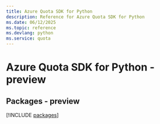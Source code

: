 ```yaml
---
title: Azure Quota SDK for Python
description: Reference for Azure Quota SDK for Python
ms.date: 06/12/2025
ms.topic: reference
ms.devlang: python
ms.service: quota
---
```

# Azure Quota SDK for Python - preview
## Packages - preview
[!INCLUDE [packages](quota-index.md)]